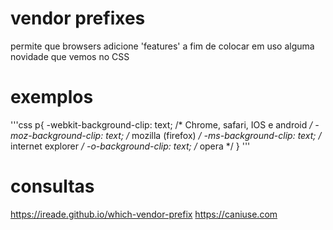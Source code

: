 # vendor prefixes

permite que browsers adicione 'features'
a fim de colocar em uso alguma novidade que vemos no CSS

# exemplos

'''css
p{
    -webkit-background-clip: text;           /* Chrome, safari, IOS e android */
    -moz-background-clip: text;              /* mozilla (firefox) */
    -ms-background-clip: text;               /* internet explorer */
    -o-background-clip: text;                /* opera */
}
'''

# consultas
https://ireade.github.io/which-vendor-prefix
https://caniuse.com
